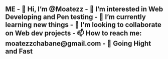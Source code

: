 <h2> ME </>
- 👋 Hi, I’m @Moatezz
- 👀 I’m interested in Web Developing and Pen testing
- 🌱 I’m currently learning new things
- 💞️ I’m looking to collaborate on Web dev projects
- 📫 How to reach me: moatezzchabane@gmail.com
- 🚀 Going Hight and Fast
<!---
Moatezz/Moatezz is a ✨ special ✨ repository because its `README.md` (this file) appears on your GitHub profile.
You can click the Preview link to take a look at your changes.
--->
